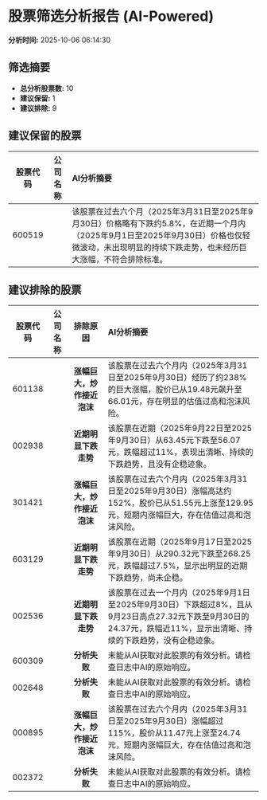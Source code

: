 # 股票筛选分析报告 (AI-Powered)

**分析时间:** 2025-10-06 06:14:30

## 筛选摘要

- **总分析股票数:** 10
- **建议保留:** 1
- **建议排除:** 9

## 建议保留的股票

| 股票代码 | 公司名称 | AI分析摘要 |
|:---:|:---:|:---|
| 600519 |  | 该股票在过去六个月（2025年3月31日至2025年9月30日）价格略有下跌约5.8%，在近期一个月内（2025年9月1日至2025年9月30日）价格也仅轻微波动，未出现明显的持续下跌走势，也未经历巨大涨幅，不符合排除标准。 |

## 建议排除的股票

| 股票代码 | 公司名称 | 排除原因 | AI分析摘要 |
|:---:|:---:|:---:|:---|
| 601138 |  | **涨幅巨大，炒作接近泡沫** | 该股票在过去六个月内（2025年3月31日至2025年9月30日）经历了约238%的巨大涨幅，股价已从19.48元飙升至66.01元，存在明显的估值过高和泡沫风险。 |
| 002938 |  | **近期明显下跌走势** | 该股票在近期（2025年9月22日至2025年9月30日）从63.45元下跌至56.07元，跌幅超过11%，表现出清晰、持续的下跌趋势，且没有企稳迹象。 |
| 301421 |  | **涨幅巨大，炒作接近泡沫** | 该股票在过去六个月内（2025年3月31日至2025年9月30日）涨幅高达约152%，股价已从51.55元上涨至129.95元，短期内涨幅巨大，存在估值过高和泡沫风险。 |
| 603129 |  | **近期明显下跌走势** | 该股票在近期（2025年9月17日至2025年9月30日）从290.32元下跌至268.25元，跌幅超过7.5%，显示出明显的近期下跌趋势，尚未企稳。 |
| 002536 |  | **近期明显下跌走势** | 该股票在过去一个月内（2025年9月1日至2025年9月30日）下跌超过8%，且从9月23日高点27.32元下跌至9月30日的24.37元，跌幅近11%，显示出清晰、持续的下跌趋势，没有企稳迹象。 |
| 600309 |  | **分析失败** | 未能从AI获取对此股票的有效分析。请检查日志中AI的原始响应。 |
| 002648 |  | **分析失败** | 未能从AI获取对此股票的有效分析。请检查日志中AI的原始响应。 |
| 000895 |  | **涨幅巨大，炒作接近泡沫** | 该股票在过去六个月内（2025年3月31日至2025年9月30日）涨幅超过115%，股价从11.47元上涨至24.74元，短期内涨幅巨大，存在估值过高和泡沫风险。 |
| 002372 |  | **分析失败** | 未能从AI获取对此股票的有效分析。请检查日志中AI的原始响应。 |
